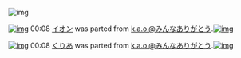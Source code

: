 ![img](http://gdrive-cdn.herokuapp.com/537b65a5bc09f0000721dda7/512px-barcode.png)

[![img](http://www.deviantsart.com/30nq3m1.png)](http://www.barcodekanojo.com/kanojo/53755/%E3%82%A4%E3%82%AA%E3%83%B3) 00:08 [イオン](http://www.barcodekanojo.com/kanojo/53755/%E3%82%A4%E3%82%AA%E3%83%B3) was parted from [k.a.o.@みんなありがとう](http://www.barcodekanojo.com/kanojo/53755/%E3%82%A4%E3%82%AA%E3%83%B3).[![img](http://www.deviantsart.com/1ne7497.jpeg)](http://www.barcodekanojo.com/user/30944/k.a.o.%40%E3%81%BF%E3%82%93%E3%81%AA%E3%81%82%E3%82%8A%E3%81%8C%E3%81%A8%E3%81%86) 

[![img](http://www.deviantsart.com/6047kn.png)](http://www.barcodekanojo.com/kanojo/382670/%E3%81%8F%E3%82%8A%E3%81%82) 00:08 [くりあ](http://www.barcodekanojo.com/kanojo/382670/%E3%81%8F%E3%82%8A%E3%81%82) was parted from [k.a.o.@みんなありがとう](http://www.barcodekanojo.com/kanojo/382670/%E3%81%8F%E3%82%8A%E3%81%82).[![img](http://www.deviantsart.com/1ne7497.jpeg)](http://www.barcodekanojo.com/user/30944/k.a.o.%40%E3%81%BF%E3%82%93%E3%81%AA%E3%81%82%E3%82%8A%E3%81%8C%E3%81%A8%E3%81%86) 

